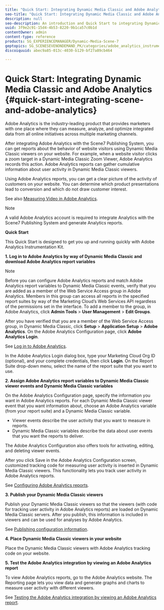 ```yaml
---
title: "Quick Start: Integrating Dynamic Media Classic and Adobe Analytics "
seo-title: "Quick Start: Integrating Dynamic Media Classic and Adobe Analytics "
description: null
seo-description: An introduction and Quick Start to integrating Dynamic Media Classic and Adobe Analytic to help you get up and running quickly.
uuid: 3f9e2c91-15d4-4b53-8220-9b1ca57c0b1d
contentOwner: admin
content-type: reference
products: SG_EXPERIENCEMANAGER/Dynamic-Media-Scene-7
geptopics: SG_SCENESEVENONDEMAND_PK/categories/adobe_analytics_instrumentation_kit
discoiquuid: abec9a85-013c-4030-b129-bf27a89cb464

---
```


# Quick Start: Integrating Dynamic Media Classic and Adobe Analytics {#quick-start-integrating-scene-and-adobe-analytics}

Adobe Analytics is the industry-leading product that provides marketers with one place where they can measure, analyze, and optimize integrated data from all online initiatives across multiple marketing channels.

After integrating Adobe Analytics with the Scene7 Publishing System, you can get reports about the behavior of website visitors using Dynamic Media Classic viewers on your website. For example, when a website visitor clicks a zoom target in a Dynamic Media Classic Zoom Viewer, Adobe Analytics records this action. Adobe Analytics reports can gather cumulative information about user activity in Dynamic Media Classic viewers.

Using Adobe Analytics reports, you can get a clear picture of the activity of customers on your website. You can determine which product presentations lead to conversion and which do not draw customer interest.

See also [Measuring Video in Adobe Analytics](https://marketing.adobe.com/resources/help/en_US/sc/appmeasurement/hbvideo/).

>[!NOTE]
>
>A valid Adobe Analytics account is required to integrate Analytics with the Scene7 Publishing System and generate Analytics reports.

**Quick Start**

This Quick Start is designed to get you up and running quickly with Adobe Analytics Instrumentation Kit.

**1. Log in to Adobe Analytics by way of Dynamic Media Classic and download Adobe Analytics report variables**

>[!NOTE]
>
>Before you can configure Adobe Analytics reports and match Adobe Analytics report variables to Dynamic Media Classic events, verify that you are added as a member of the Web Service Access group in Adobe Analytics. Members in this group can access all reports in the specified report suites by way of the Marketing Cloud’s Web Services API regardless of the permissions set in the interface. To add a member to the group, in Adobe Analytics, click **Admin Tools** &gt; **User Management** &gt; **Edit Groups**.

After you have verified that you are a member of the Web Service Access group, in Dynamic Media Classic, click **Setup** &gt; **Application Setup** &gt; **Adobe Analytics**. On the Adobe Analytics Configuration page, click **Adobe Analytics Login**.

See [Log in to Adobe Analytics](log-analytics.md#log_in_to_adobe_analytics).

In the Adobe Analytics Login dialog box, type your Marketing Cloud Org ID (optional), and your complete credentials, then click **Login**. On the Report Suite drop-down menu, select the name of the report suite that you want to use.

**2. Assign Adobe Analytics report variables to Dynamic Media Classic viewer events and Dynamic Media Classic variables**

On the Adobe Analytics Configuration page, specify the information you want in Adobe Analytics reports. For each Dynamic Media Classic viewer event that you want information about, choose an Adobe Analytics variable (from your report suite) and a Dynamic Media Classic variable.

* Viewer events describe the user activity that you want to measure in reports.
* Dynamic Media Classic variables describe the data about user events that you want the reports to deliver.

The Adobe Analytics Configuration also offers tools for activating, editing, and deleting viewer events.

After you click Save in the Adobe Analytics Configuration screen, customized tracking code for measuring user activity is inserted in Dynamic Media Classic viewers. This functionality lets you track user activity in Adobe Analytics reports.

See [Configuring Adobe Analytics reports](configuring-analytics-reports.md#configuring_adobe_analytics_reports).

**3. Publish your Dynamic Media Classic viewers**

Publish your Dynamic Media Classic viewers so that the viewers (with code for tracking user activity in Adobe Analytics reports) are loaded on Dynamic Media Classic servers. After you publish, this information is included in viewers and can be used for analyses by Adobe Analytics.

See [Publishing configuration information](publishing-analytics-configuration-information.md#publishing_adobe_analytics_configuration_information).

**4. Place Dynamic Media Classic viewers in your website**

Place the Dynamic Media Classic viewers with Adobe Analytics tracking code on your website.

**5. Test the Adobe Analytics integration by viewing an Adobe Analytics report**

To view Adobe Analytics reports, go to the Adobe Analytics website. The Reporting page lets you view data and generate graphs and charts to measure user activity with different viewers.

See [Testing the Adobe Analytics integration by viewing an Adobe Analytics report](testing-integration-viewing-analytics-report.md#testing_the_integration_by_viewing_an_adobe_analytics_report).
